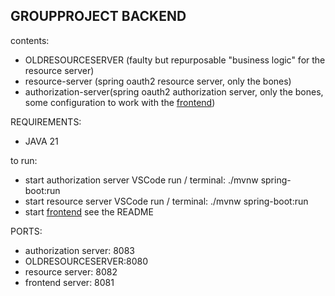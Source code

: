 ## GROUPPROJECT BACKEND

contents:
- OLDRESOURCESERVER (faulty but repurposable "business logic" for the resource server)
- resource-server (spring oauth2 resource server, only the bones)
- authorization-server(spring oauth2 authorization server, only the bones, some configuration to work with the [frontend](https://github.com/Attila732/Onkormanyzat_))


REQUIREMENTS:
- JAVA 21


to run:
- start authorization server VSCode run / terminal: ./mvnw spring-boot:run
- start resource server VSCode run / terminal: ./mvnw spring-boot:run
- start [frontend](https://github.com/Attila732/Onkormanyzat_) see the README 

PORTS:
- authorization server: 8083
- OLDRESOURCESERVER:8080
- resource server: 8082
- frontend server: 8081
